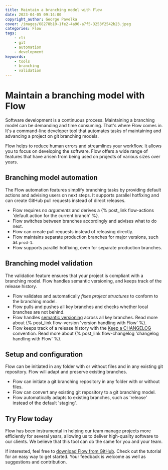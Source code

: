 ```yaml
---
title: Maintain a branching model with Flow
date: 2023-04-05 09:14:00
copyright_author: George Pavelka
cover: /images/68278b10-1fe2-4a96-a7f5-3253f2542b23.jpeg
categories: Flow
tags:
    - cli
    - git
    - automation
    - development
keywords:
    - tools
    - branching
    - validation
---
```


# Maintain a branching model with Flow

Software development is a continuous process. Maintaining a branching model can be demanding and time consuming. That's where Flow comes in. It's a command-line developer tool that automates tasks of maintaining and advancing a project on git branching models.

Flow helps to reduce human errors and streamlines your workflow. It allows you to focus on developing the software. Flow offers a wide range of features that have arisen from being used on projects of various sizes over years.

## Branching model automation

The Flow automation features simplify branching tasks by providing default actions and advising users on next steps. It supports parallel hotfixing and can create GitHub pull requests instead of direct releases.

 - Flow requires *no arguments* and derives a {% post_link flow-actions 'default action for the current branch' %}.
 - Flow switches between branches accordingly and advises what to do next.
 - Flow can create pull requests instead of releasing directly.
 - Flow maintains separate production branches for major versions, such as `prod-1`.
 - Flow supports parallel hotfixing, even for separate production branches.

## Branching model validation

The validation feature ensures that your project is compliant with a branching model. Flow handles semantic versioning, and keeps track of the release history.

 - Flow validates and automatically *fixes project structures* to conform to the branching model.
 - Flow pulls and pushes all key branches and checks whether local branches are not behind.
 - Flow handles [semantic versioning](https://semver.org/) across all key branches. Read more about {% post_link flow-version 'version handling with Flow' %}.
 - Flow keeps track of a release history with the [Keep a CHANGELOG](https://keepachangelog.com/en/) convention. Read more about {% post_link flow-changelog 'changelog handling with Flow' %}.

## Setup and configuration

Flow can be initiated in any folder with or without files and in any existing git repository. Flow will adapt and preserve existing branches.

 - Flow can initiate a git branching repository in any folder with or without files.
 - Flow can convert any existing git repository to a git branching model.
 - Flow automatically adapts to existing branches, such as 'release' instead of the default 'staging'.

## Try Flow today

Flow has been instrumental in helping our team manage projects more efficiently for several years, allowing us to deliver high-quality software to our clients. We believe that this tool can do the same for you and your team.

If interested, feel free to [download Flow from GitHub](https://github.com/internetguru/flow). Check out the tutorial for an easy way to get started. Your feedback is welcome as well as suggestions and contribution.
